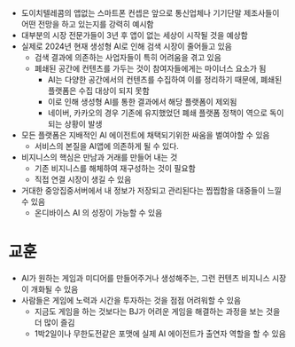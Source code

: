 - 도이치텔레콤의 앱없는 스마트폰 컨셉은 앞으로 통신업체나 기기단말 제조사들이 어떤 전망을 하고 있는지를 강력히 예시함
- 대부분의 시장 전문가들이 3년 후 앱이 없는 세상이 시작될 것을 예상함
- 실제로 2024년 현재 생성형 AI로 인해 검색 시장이 줄어들고 있음
	- 검색 결과에 의존하는 사업자들이 특히 어려움을 겪고 있음
	- 폐쇄된 공간에 컨텐츠를 가두는 것이 참여자들에게는 마이너스 요소가 됨
		- AI는 다양한 공간에서의 컨텐츠를 수집하여 이를 정리하기 때문에, 폐쇄된 플랫폼은 수집 대상이 되지 못함
		- 이로 인해 생성형 AI를 통한 결과에서 해당 플랫폼이 제외됨
		- 네이버, 카카오의 경우 기존에 유지했었던 폐쇄 플랫폼 정책이 역으로 독이되는 상황이 발생
- 모든 플랫폼은 지배적인 AI 에이전트에 채택되기위한 싸움을 벌여야할 수 있음
	- 서비스의 본질을 AI앱에 의존하게 될 수 있다.
- 비지니스의 핵심은 만남과 거래를 만들어 내는 것
	- 기존 비지니스를 해체하여 재구성하는 것이 필요함
	- 직접 연결 시장이 생길 수 있음
- 거대한 중앙집중서버에서 내 정보가 저장되고 관리된다는 찝찝함을 대중들이 느낄 수 있음
	- 온디바이스 AI 의 성장이 가능할 수 있음

# 교훈
- AI가 원하는 게임과 미디어를 만들어주거나 생성해주는, 그런 컨텐츠 비지니스 시장이 개화될 수 있음
- 사람들은 게임에 노력과 시간을 투자하는 것을 점점 어려워할 수 있음
	- 지금도 게임을 하는 것보다는 BJ가 어려운 게임을 해결하는 과정을 보는 것을 더 많이 즐김
	- 1박2일이나 무한도전같은 포맷에 실제 AI 에이전트가 출연자 역할을 할 수 있음